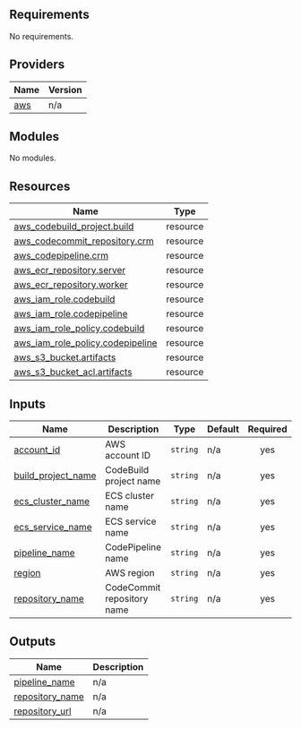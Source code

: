 ## Requirements

No requirements.

## Providers

| Name | Version |
|------|---------|
| <a name="provider_aws"></a> [aws](#provider\_aws) | n/a |

## Modules

No modules.

## Resources

| Name | Type |
|------|------|
| [aws_codebuild_project.build](https://registry.terraform.io/providers/hashicorp/aws/latest/docs/resources/codebuild_project) | resource |
| [aws_codecommit_repository.crm](https://registry.terraform.io/providers/hashicorp/aws/latest/docs/resources/codecommit_repository) | resource |
| [aws_codepipeline.crm](https://registry.terraform.io/providers/hashicorp/aws/latest/docs/resources/codepipeline) | resource |
| [aws_ecr_repository.server](https://registry.terraform.io/providers/hashicorp/aws/latest/docs/resources/ecr_repository) | resource |
| [aws_ecr_repository.worker](https://registry.terraform.io/providers/hashicorp/aws/latest/docs/resources/ecr_repository) | resource |
| [aws_iam_role.codebuild](https://registry.terraform.io/providers/hashicorp/aws/latest/docs/resources/iam_role) | resource |
| [aws_iam_role.codepipeline](https://registry.terraform.io/providers/hashicorp/aws/latest/docs/resources/iam_role) | resource |
| [aws_iam_role_policy.codebuild](https://registry.terraform.io/providers/hashicorp/aws/latest/docs/resources/iam_role_policy) | resource |
| [aws_iam_role_policy.codepipeline](https://registry.terraform.io/providers/hashicorp/aws/latest/docs/resources/iam_role_policy) | resource |
| [aws_s3_bucket.artifacts](https://registry.terraform.io/providers/hashicorp/aws/latest/docs/resources/s3_bucket) | resource |
| [aws_s3_bucket_acl.artifacts](https://registry.terraform.io/providers/hashicorp/aws/latest/docs/resources/s3_bucket_acl) | resource |

## Inputs

| Name | Description | Type | Default | Required |
|------|-------------|------|---------|:--------:|
| <a name="input_account_id"></a> [account\_id](#input\_account\_id) | AWS account ID | `string` | n/a | yes |
| <a name="input_build_project_name"></a> [build\_project\_name](#input\_build\_project\_name) | CodeBuild project name | `string` | n/a | yes |
| <a name="input_ecs_cluster_name"></a> [ecs\_cluster\_name](#input\_ecs\_cluster\_name) | ECS cluster name | `string` | n/a | yes |
| <a name="input_ecs_service_name"></a> [ecs\_service\_name](#input\_ecs\_service\_name) | ECS service name | `string` | n/a | yes |
| <a name="input_pipeline_name"></a> [pipeline\_name](#input\_pipeline\_name) | CodePipeline name | `string` | n/a | yes |
| <a name="input_region"></a> [region](#input\_region) | AWS region | `string` | n/a | yes |
| <a name="input_repository_name"></a> [repository\_name](#input\_repository\_name) | CodeCommit repository name | `string` | n/a | yes |

## Outputs

| Name | Description |
|------|-------------|
| <a name="output_pipeline_name"></a> [pipeline\_name](#output\_pipeline\_name) | n/a |
| <a name="output_repository_name"></a> [repository\_name](#output\_repository\_name) | n/a |
| <a name="output_repository_url"></a> [repository\_url](#output\_repository\_url) | n/a |
